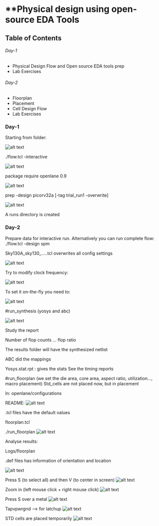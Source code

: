 # **Physical design using open-source EDA Tools

## Table of Contents
###### Day-1   
- Physical Design Flow and Open source EDA tools prep
- Lab Exercises 
###### Day-2 
- Floorplan
- Placement
- Cell Design Flow
- Lab Exercises







### Day-1
Starting from folder:

![alt text](https://github.com/atstef/Physical-Design/blob/main/1.png?raw=true)

./flow.tcl -interactive

![alt text](https://github.com/atstef/Physical-Design/blob/main/2.png?raw=true)


package require openlane 0.9

![alt text](https://github.com/atstef/Physical-Design/blob/main/3.png?raw=true)

prep -design picorv32a [-tag trial_run1 -overwrite]

![alt text](https://github.com/atstef/Physical-Design/blob/main/4.png?raw=true)

A runs directory is created


### Day-2

Prepare data for interactive run. Alternatively you can run complete flow:        ./flow.tcl  -design spm

Sky130A_sky130_.....tcl overwrites all config settings

![alt text](https://github.com/atstef/Physical-Design/blob/main/21.png?raw=true)


Try to modify clock frequency:

![alt text](https://github.com/atstef/Physical-Design/blob/main/22.png?raw=true)

To set it on-the-fly you need to:

![alt text](https://github.com/atstef/Physical-Design/blob/main/23.png?raw=true)

#run_synthesis
(yosys and abc)

![alt text](https://github.com/atstef/Physical-Design/blob/main/24.png?raw=true)

Study the report

Number of flop counts … flop ratio

The results folder will have the synthesized netlist

ABC did the mappings

Yosys.stat.rpt :  gives the stats
See the timing reports

#run_floorplan
(we set the die area, core area, aspect ratio, utilization…, macro placement)
Std_cells are not placed now, but in placement


In:       openlane/configurations

README:
![alt text](https://github.com/atstef/Physical-Design/blob/main/25.png?raw=true)

.tcl files have the default values

floorplan.tcl


./run_floorplan
![alt text](https://github.com/atstef/Physical-Design/blob/main/26.png?raw=true)


Analyse results:

Logs/floorplan

.def files has information of orientation and location

![alt text](https://github.com/atstef/Physical-Design/blob/main/27.png?raw=true)

Press S    (to select all)   and then V (to center in screen)
![alt text](https://github.com/atstef/Physical-Design/blob/main/28.png?raw=true)

Zoom in  (left mouse click + right mouse click)
![alt text](https://github.com/atstef/Physical-Design/blob/main/29.png?raw=true)

Press S over a metal 
![alt text](https://github.com/atstef/Physical-Design/blob/main/210.png?raw=true)

Tapvpwrgnd --> for latchup
![alt text](https://github.com/atstef/Physical-Design/blob/main/211.png?raw=true)


STD cells are placed temporarily
![alt text](https://github.com/atstef/Physical-Design/blob/main/212.png?raw=true)
